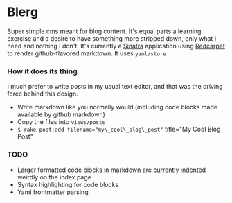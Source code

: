 # Blerg

Super simple cms meant for blog content.  It's equal parts a learning exercise and
a desire to have something more stripped down, only what I need and nothing I don't.
It's currently a [Sinatra](https://github.com/sinatra/sinatra) application using [Redcarpet](https://github.com/vmg/redcarpet)
to render github-flavored markdown.  It uses `yaml/store` 

### How it does its thing

I much prefer to write posts in my usual text editor, and that was the driving force behind this design.  

* Write markdown like you normally would (including code blocks made available by github markdown)
* Copy the files into `views/posts`
* `$ rake post:add filename="my\_cool\_blog\_post"` title="My Cool Blog Post"


### TODO

- Larger formatted code blocks in markdown are currently indented weirdly on the index page
- Syntax highlighting for code blocks
- Yaml frontmatter parsing


